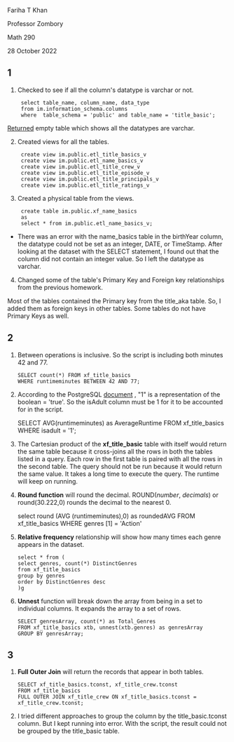 
Fariha T Khan

Professor Zombory

Math 290

28 October 2022


## 1
1. Checked to see if all the column's datatype is varchar or not.

	    select table_name, column_name, data_type 
	    from im.information_schema.columns
	    where  table_schema = 'public' and table_name = 'title_basic';
	    

[Returned](https://docs.google.com/document/d/1LDFHWNyjSkjPJszUW5NBrUDxSFj6NAPFnG4NcqPr26Y/edit?usp=sharing) empty table which shows all the datatypes are varchar. 

2. Created views for all the tables.

	    create view im.public.etl_title_basics_v
	    create view im.public.etl_name_basics_v
	    create view im.public.etl_title_crew_v
	    create view im.public.etl_title_episode_v
	    create view im.public.etl_title_principals_v
	    create view im.public.etl_title_ratings_v

3. Created a physical table from the views.
 
        create table im.public.xf_name_basics
        as
        select * from im.public.etl_name_basics_v;

 - There was an error with the name_basics table in the birthYear column, the datatype could not be set as an integer, DATE, or TimeStamp. After looking at the dataset with the SELECT statement, I found out that the column did not contain an integer value. So I left the datatype as varchar.

4. Changed some of the table's Primary Key and Foreign key relationships from the previous homework.

Most of the tables contained the Primary key from the title_aka table. So, I added them as foreign keys in other tables. Some tables do not have Primary Keys as well.


## 2

 1. Between operations is inclusive. So the script is including both minutes 42 and 77.
 
	    SELECT count(*) FROM xf_title_basics
	    WHERE runtimeminutes BETWEEN 42 AND 77;

 2.  According to the PostgreSQL [document](https://www.postgresql.org/docs/current/datatype-boolean.html) , "1" is a representation of  the boolean = 'true'. So the isAdult column must be 1 for it to be accounted for in the script. 


        SELECT AVG(runtimeminutes) as AverageRuntime
        FROM xf_title_basics
        WHERE isadult = '1';

 3. The Cartesian product of the **xf_title_basic** table with itself would return the same table because it cross-joins all the rows in both the tables listed in a query. Each row in the first table is paired with all the rows in the second table.
 The query should not be run because it would return the same value. It takes a long time to execute the query. The runtime will keep on running.
 
 4.  **Round function** will round the decimal. ROUND(_number_,  _decimals_) or round(30.222,0) rounds the decimal to the nearest 0. 


        select round (AVG (runtimeminutes),0) as roundedAVG
        FROM xf_title_basics
        WHERE genres [1] = 'Action'

5.  **Relative frequency** relationship will show how many times each genre appears in the dataset.

		select * from (
		select genres, count(*) DistinctGenres
		from xf_title_basics
		group by genres
		order by DistinctGenres desc
		)g

6.  **Unnest** function will break down the array from being in a set to individual columns. It expands the array to a set of rows. 

		SELECT genresArray, count(*) as Total_Genres 
		FROM xf_title_basics xtb, unnest(xtb.genres) as genresArray
		GROUP BY genresArray;


## 3

1.  **Full Outer Join** will return the records that appear in both tables. 

	    SELECT xf_title_basics.tconst, xf_title_crew.tconst
	    FROM xf_title_basics
	    FULL OUTER JOIN xf_title_crew ON xf_title_basics.tconst = xf_title_crew.tconst;

2.  I tried different approaches to group the column by the title_basic.tconst column. But I kept running into error. With the script, the result could not be grouped by the title_basic table. 

